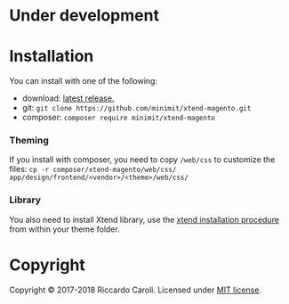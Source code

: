 
# Under development

# Installation

You can install with one of the following:
* download: [latest release.](https://github.com/minimit/xtend-magento/releases/latest)
* git: `git clone https://github.com/minimit/xtend-magento.git`
* composer: `composer require minimit/xtend-magento`

### Theming

If you install with composer, you need to copy `/web/css` to customize the files:
`cp -r composer/xtend-magento/web/css/ app/design/frontend/<vendor>/<theme>/web/css/`

### Library

You also need to install Xtend library, use the [xtend installation procedure](https://github.com/minimit/xtend#installation) from 
within your theme folder.

# Copyright

Copyright © 2017-2018 Riccardo Caroli. Licensed under [MIT license](http://www.opensource.org/licenses/mit-license.php).

